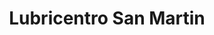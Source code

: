 ---
title: "Lubricentro San Martin"
url: /ciudad-autonoma-de-buenos-aires/lubricentro-san-martin/
shop: reparación de automóviles
---